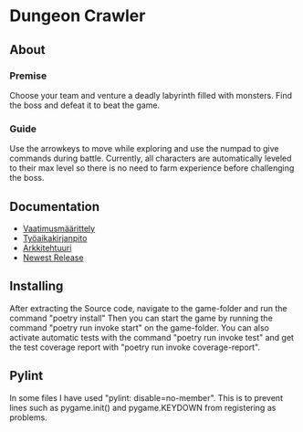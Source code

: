 # **Dungeon Crawler**

## About

### Premise
Choose your team and venture a deadly labyrinth filled with monsters. Find the boss and defeat it to beat the game.

### Guide
Use the arrowkeys to move while exploring and use the numpad to give commands during battle. Currently, all characters are automatically leveled to their max level so there is no need to farm experience before challenging the boss.

## Documentation
- [Vaatimusmäärittely](https://github.com/AnttiVainikka/ot-harjoitustyo/blob/master/game/documentation/vaatimusmaarittely.md)
- [Työaikakirjanpito](https://github.com/AnttiVainikka/ot-harjoitustyo/blob/master/game/documentation/tuntikirjanpito.md)
- [Arkkitehtuuri](https://github.com/AnttiVainikka/ot-harjoitustyo/blob/master/game/documentation/arkkitehtuuri.md)
- [Newest Release](https://github.com/AnttiVainikka/ot-harjoitustyo/releases/tag/Viikko5)

## Installing
After extracting the Source code, navigate to the game-folder and run the command "poetry install" Then you can start the game by running the command "poetry run invoke start" on the game-folder. You can also activate automatic tests with the command "poetry run invoke test" and get the test coverage report with "poetry run invoke coverage-report".

## Pylint
In some files I have used "pylint: disable=no-member". This is to prevent lines such as pygame.init() and pygame.KEYDOWN from registering as problems.

